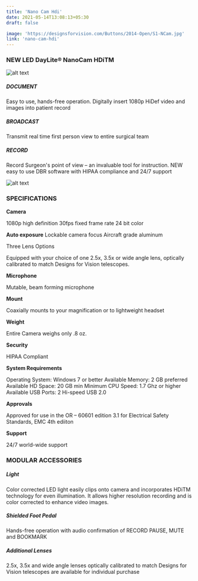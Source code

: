 ```yaml
---
title: 'Nano Cam Hdi'
date: 2021-05-14T13:08:13+05:30
draft: false

image: 'https://designsforvision.com/Buttons/2014-Open/S1-NCam.jpg'
link: 'nano-cam-hdi'
---
```


### NEW LED DayLite® NanoCam HDiTM

![alt text](https://www.designsforvision.com/DVIimg/NanoCamOPEN.png 'Logo Title Text 1')

##### DOCUMENT

Easy to use, hands-free operation.
Digitally insert 1080p HiDef video and images into patient record

##### BROADCAST

Transmit real time first person view
to entire surgical team

##### RECORD

Record Surgeon's point of view –
an invaluable tool for instruction.
NEW easy to use DBR software with
HIPAA compliance and 24/7 support

![alt text](https://www.designsforvision.com/DVIimg/NanoCamLight.png 'Logo Title Text 1')

### SPECIFICATIONS

**Camera**

1080p high definition
30fps fixed frame rate
24 bit color

**Auto exposure**
Lockable camera focus
Aircraft grade aluminum

Three Lens
Options

Equipped with your choice of one 2.5x, 3.5x or wide
angle lens, optically calibrated to match Designs for
Vision telescopes.

**Microphone**

Mutable, beam forming microphone

**Mount**

Coaxially mounts to your magnification or to
lightweight headset

**Weight**

Entire Camera weighs only .8 oz.

**Security**

HIPAA Compliant

**System Requirements**

Operating System: Windows 7 or better
Available Memory: 2 GB preferred
Available HD Space: 20 GB min
Minimum CPU Speed: 1.7 Ghz or higher
Available USB Ports: 2 Hi-speed USB 2.0

**Approvals**

Approved for use in the OR –
60601 edition 3.1 for Electrical Safety Standards,
EMC 4th ediiton

**Support**

24/7 world-wide support

### MODULAR ACCESSORIES

##### Light

Color corrected LED light easily clips onto camera and incorporates HDiTM technology for even illumination. It allows higher resolution recording and is color corrected to enhance video images.

##### Shielded Foot Pedal

Hands-free operation with audio confirmation of RECORD PAUSE, MUTE and BOOKMARK

##### Additional Lenses

2.5x, 3.5x and wide angle lenses optically calibrated to match Designs for Vision
telescopes are available for individual purchase
